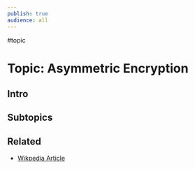 ```yaml
---
publish: true
audience: all
---
```

#topic
# Topic: Asymmetric Encryption 
## Intro

## Subtopics

## Related
- [Wikpedia Article](https://en.wikipedia.org/wiki/Public-key_cryptography)